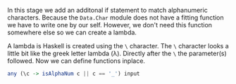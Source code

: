 In this stage we add an additonal if statement to match alphanumeric characters.
Because the `Data.Char` module does not have a fitting function we have to write one by our self.
However, we don't need this function somewhere else so we can create a lambda.

A lambda is Haskell is created using the `\` character.
The `\` character looks a little bit like the greek letter lambda (λ).
Directly after the `\` the parameter(s) followed.
Now we can define functions inplace.

```haskell
any (\c -> isAlphaNum c || c == '_') input
```
